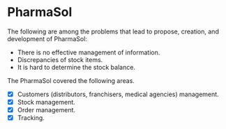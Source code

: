 # PharmaSol

The following are among the problems that lead to propose, creation, and development of PharmaSol:
-	There is no effective management of information.  
-	Discrepancies of stock items. 
-	It is hard to determine the stock balance.

The PharmaSol covered the following areas.  
- [x] Customers (distributors, franchisers, medical agencies) management. 
- [x] Stock management.
- [x] Order management.
- [x] Tracking.

